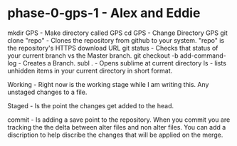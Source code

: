 # phase-0-gps-1 - Alex and Eddie
mkdir GPS - Make directory called GPS
cd GPS - Change Directory GPS
git clone "repo" - Clones the repository from github to your system. "repo" is the repository's HTTPS download URL
git status - Checks that status of your current branch vs the Master branch.
git checkout -b add-command-log - Creates a Branch.
subl . - Opens sublime at current directory
ls - lists unhidden items in your current directory in short format.


Working - Right now is the working stage while I am writing this. Any unstaged changes to a file.


Staged - Is the point the changes get added to the head.


commit - Is adding a save point to the repository. When you commit you are tracking the the delta between alter files and non alter files. You can add a discription to help discribe the changes that will be applied on the merge.

